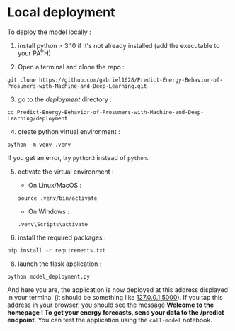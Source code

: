 # Local deployment

To deploy the model locally :

1) install python > 3.10 if it's not already installed (add the executable to your PATH)

2) Open a terminal and clone the repo : 
```
git clone https://github.com/gabriel1628/Predict-Energy-Behavior-of-Prosumers-with-Machine-and-Deep-Learning.git
```

3) go to the *deployment* directory :
````
cd Predict-Energy-Behavior-of-Prosumers-with-Machine-and-Deep-Learning/deployment
````

4) create python virtual environment :
````
python -m venv .venv
````
If you get an error, try ``python3`` instead of ``python``.

5) activate the virtual environment :
	- On Linux/MacOS :
    ````
    source .venv/bin/activate
    ````
	- On Windows :
    ````
    .venv\Scripts\activate
    ````

6) install the required packages :
````
pip install -r requirements.txt
````

8) launch the flask application :
````
python model_deployment.py
````

And here you are, the application is now deployed at this address displayed in your terminal (it should be something like [127.0.0.1:5000](http://127.0.0.1:5000)).
If you tap this address in your browser, you should see the message **Welcome to the homepage ! To get your energy forecasts, send your data to the /predict endpoint**.
You can test the application using the ``call-model`` notebook.